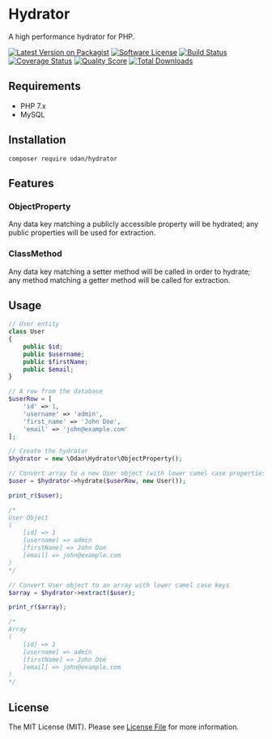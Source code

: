 # Hydrator

A high performance hydrator for PHP.

[![Latest Version on Packagist](https://img.shields.io/github/release/odan/hydrator.svg)](https://github.com/odan/hydrator/releases)
[![Software License](https://img.shields.io/badge/license-MIT-brightgreen.svg)](LICENSE.md)
[![Build Status](https://travis-ci.org/odan/hydrator.svg?branch=master)](https://travis-ci.org/odan/hydrator)
[![Coverage Status](https://scrutinizer-ci.com/g/odan/hydrator/badges/coverage.png?b=master)](https://scrutinizer-ci.com/g/odan/hydrator/code-structure)
[![Quality Score](https://scrutinizer-ci.com/g/odan/hydrator/badges/quality-score.png?b=master)](https://scrutinizer-ci.com/g/odan/hydrator/?branch=master)
[![Total Downloads](https://img.shields.io/packagist/dt/odan/hydrator.svg)](https://packagist.org/packages/odan/hydrator)

## Requirements

* PHP 7.x
* MySQL

## Installation

```shell
composer require odan/hydrator
```

## Features

### ObjectProperty

Any data key matching a publicly accessible property will be hydrated;
any public properties will be used for extraction.

### ClassMethod
 
Any data key matching a setter method will be called in order to hydrate;
any method matching a getter method will be called for extraction.

## Usage

```php
// User entity
class User
{
    public $id;
    public $username;
    public $firstName;
    public $email;
}

// A row from the database
$userRow = [
    'id' => 1,
    'username' => 'admin',
    'first_name' => 'John Doe',
    'email' => 'john@example.com'
];

// Create the hydrator
$hydrator = new \Odan\Hydrator\ObjectProperty();

// Convert array to a new User object (with lower camel case properties)
$user = $hydrator->hydrate($userRow, new User());

print_r($user);

/*
User Object
(
    [id] => 1
    [username] => admin
    [firstName] => John Doe
    [email] => john@example.com
)
*/

// Convert User object to an array with lower camel case keys
$array = $hydrator->extract($user);

print_r($array);

/*
Array
(
    [id] => 1
    [username] => admin
    [firstName] => John Doe
    [email] => john@example.com
)
*/
```

## License

The MIT License (MIT). Please see [License File](LICENSE) for more information.


[PSR-1]: https://github.com/php-fig/fig-standards/blob/master/accepted/PSR-1-basic-coding-standard.md
[PSR-2]: https://github.com/php-fig/fig-standards/blob/master/accepted/PSR-2-coding-style-guide.md
[PSR-4]: https://github.com/php-fig/fig-standards/blob/master/accepted/PSR-4-autoloader.md
[Composer]: http://getcomposer.org/
[PHPUnit]: http://phpunit.de/
